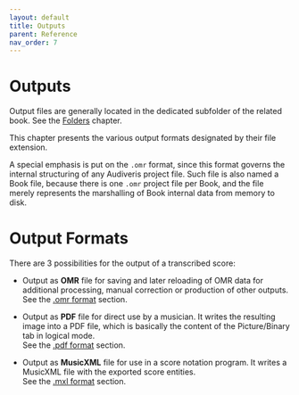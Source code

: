 ```yaml
---
layout: default
title: Outputs
parent: Reference
nav_order: 7
---
```

# Outputs

Output files are generally located in the dedicated subfolder of the related book.
See the [Folders](../folders/README.md) chapter.

This chapter presents the various output formats designated by their file extension.

A special emphasis is put on the `.omr` format, since this format governs the internal
structuring of any Audiveris project file.
Such file is also named a Book file, because there is one `.omr` project file per Book, and the
file merely represents the marshalling of Book internal data from memory to disk.

# Output Formats

There are 3 possibilities for the output of a transcribed score:

* Output as **OMR** file for saving and later reloading of OMR data for additional processing,
manual correction or production of other outputs.  
See the [.omr format](../outputs/omr.md) section.

* Output as **PDF** file for direct use by a musician.
It writes the resulting image into a PDF file, which is basically the content of the Picture/Binary
tab in logical mode.  
See the [.pdf format](../outputs/pdf.md) section.

* Output as **MusicXML** file for use in a score notation program.
It writes a MusicXML file with the exported score entities.  
See the [.mxl format](../outputs/mxl.md) section.

